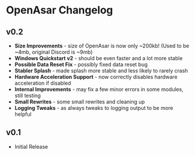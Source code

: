 # OpenAsar Changelog

## v0.2
- **Size Improvements** - size of OpenAsar is now only ~200kb! (Used to be ~4mb, original Discord is ~9mb)
- **Windows Quickstart v2** - should be even faster and a lot more stable
- **Possible Data Reset Fix** - possibly fixed data reset bug
- **Stabler Splash** - made splash more stable and less likely to rarely crash
- **Hardware Acceleration Support** - now correctly disables hardware acceleration if disabled
- **Internal Improvements** - may fix a few minor errors in some modules, still testing
- **Small Rewrites** - some small rewrites and cleaning up
- **Logging Tweaks** - as always tweaks to logging output to be more helpful

## v0.1
- Initial Release
